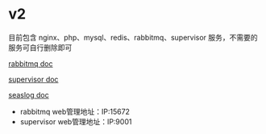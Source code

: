 # v2

目前包含 nginx、php、mysql、redis、rabbitmq、supervisor 服务，不需要的服务可自行删除即可

[rabbitmq doc](https://www.rabbitmq.com/getstarted.html)

[supervisor doc](http://supervisord.org/index.html)

[seaslog doc](https://github.com/SeasX/SeasLog)

- rabbitmq web管理地址：IP:15672
- supervisor web管理地址：IP:9001
